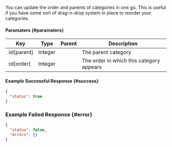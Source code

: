 <!--
@title PUT categories/order
@author Moltin Ltd
@description Orders and sets the parents of a set of given cateories

@sidebar 1
@family Categories
@rate No
@auth Yes
@format JSON
@http PUT
@version beta
-->

You can update the order and parents of categories in one go. This is useful if you have some sort of drag-n-drop system in place to reorder your categories.

#### Paramaters	{#paramaters}
Key | Type | Parent | Description
--- | ---- | ------ | -----------
:id[parent] | Integer | <id> | The parent category
:id[order] | Integer | <id> | The order in which this category appears


<!--code-->
#### Example Successful Response	{#success}
``` json
{
  "status": true
}
```


### Example Failed Response	{#error}
``` json
{
  "status": false,
  "errors": {}
}
```
<!--/code-->